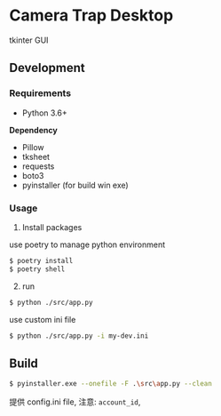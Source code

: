 # Camera Trap Desktop

tkinter GUI

## Development

### Requirements

- Python 3.6+

**Dependency**
- Pillow
- tksheet
- requests
- boto3
- pyinstaller (for build win exe)

### Usage

1. Install packages

use poetry to manage python environment

```sh
$ poetry install
$ poetry shell
```

2. run

```sh
$ python ./src/app.py
```
use custom ini file

```sh
$ python ./src/app.py -i my-dev.ini
```

## Build

```sh
$ pyinstaller.exe --onefile -F .\src\app.py --clean
```

提供 config.ini file, 注意: `account_id`,
